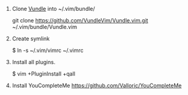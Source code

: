 
1. Clone [Vundle](https://github.com/VundleVim/Vundle.vim) into ~/.vim/bundle/

	git clone https://github.com/VundleVim/Vundle.vim.git ~/.vim/bundle/Vundle.vim
2. Create symlink 

	$ ln -s ~/.vim/vimrc ~/.vimrc
3. Install all plugins.

	$ vim +PluginInstall +qall
4. Install YouCompleteMe https://github.com/Valloric/YouCompleteMe
 
